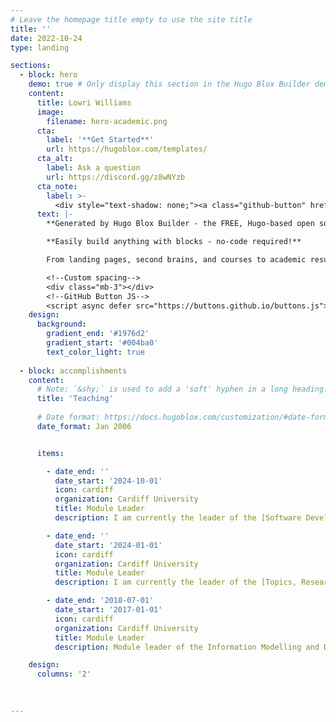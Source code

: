 ```yaml
---
# Leave the homepage title empty to use the site title
title: ''
date: 2022-10-24
type: landing

sections:
  - block: hero
    demo: true # Only display this section in the Hugo Blox Builder demo site
    content:
      title: Lowri Williams
      image:
        filename: hero-academic.png
      cta:
        label: '**Get Started**'
        url: https://hugoblox.com/templates/
      cta_alt:
        label: Ask a question
        url: https://discord.gg/z8wNYzb
      cta_note:
        label: >-
          <div style="text-shadow: none;"><a class="github-button" href="https://github.com/HugoBlox/hugo-blox-builder" data-icon="octicon-star" data-size="large" data-show-count="true" aria-label="Star">Star Hugo Blox Builder</a></div><div style="text-shadow: none;"><a class="github-button" href="https://github.com/HugoBlox/theme-academic-cv" data-icon="octicon-star" data-size="large" data-show-count="true" aria-label="Star">Star the Academic template</a></div>
      text: |-
        **Generated by Hugo Blox Builder - the FREE, Hugo-based open source website builder trusted by 500,000+ sites.**

        **Easily build anything with blocks - no-code required!**

        From landing pages, second brains, and courses to academic resumés, conferences, and tech blogs.

        <!--Custom spacing-->
        <div class="mb-3"></div>
        <!--GitHub Button JS-->
        <script async defer src="https://buttons.github.io/buttons.js"></script>
    design:
      background:
        gradient_end: '#1976d2'
        gradient_start: '#004ba0'
        text_color_light: true
 
  - block: accomplishments
    content:
      # Note: `&shy;` is used to add a 'soft' hyphen in a long heading.
      title: 'Teaching'
      
      # Date format: https://docs.hugoblox.com/customization/#date-format
      date_format: Jan 2006


      items:

        - date_end: ''
          date_start: '2024-10-01'
          icon: cardiff
          organization: Cardiff University
          title: Module Leader
          description: I am currently the leader of the [Software Development Skills 1 (CM6113)](https://www.cardiff.ac.uk/study/undergraduate/courses/course/applied-software-engineering-bsc) module at Cardiff University's School of Computer Science & Informatics. This module introduces basic skills, knowledge and understanding of professional practice and ethics in software development.

        - date_end: ''
          date_start: '2024-01-01'
          icon: cardiff
          organization: Cardiff University
          title: Module Leader
          description: I am currently the leader of the [Topics, Research and Skills in Computing (CMT221)](https://data.cardiff.ac.uk/legacy/grails/module/CMT221.html) module at Cardiff University's School of Computer Science & Informatics. The module aims to prepare students for their dissertation project by developing comprehensive understanding of approaches, methods, tools and techniques necessary for efficient and effective research in Computer Science and related areas.

        - date_end: '2018-07-01'
          date_start: '2017-01-01'
          icon: cardiff
          organization: Cardiff University
          title: Module Leader
          description: Module leader of the Information Modelling and Database Systems (CMT207) module at Cardiff University's School of Computer Science & Informatics. The module covered an introduction to databases, including information, data and knowledge, database systems, SQL, and conceptual, logical, and physical database design. 

    design:
      columns: '2'

 
 
---
```

